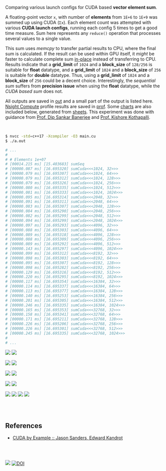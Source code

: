 Comparing various launch configs for CUDA based **vector element sum**.

A floating-point vector `x`, with number of **elements** from `1E+6` to
`1E+9` was summed up using CUDA (`Σx`). Each element count was attempted with
various **CUDA launch configs**, running each config 5 times to get a good
time measure. Sum here represents any `reduce()` operation that processes
several values to a single value.

This sum uses *memcpy* to transfer partial results to CPU, where the final sum
is calculated. If the result can be used within GPU itself, it *might* be
faster to calculate complete sum [in-place] instead of transferring to CPU.
Results indicate that a **grid_limit** of `1024` and a **block_size** of
`128/256` is suitable for **float** datatype, and a **grid_limit** of `1024`
and a **block_size** of `256` is suitable for **double** datatype. Thus, using
a **grid_limit** of `1024` and a **block_size** of `256` could be a decent
choice. Interestingly, the *sequential sum* suffers from **precision issue**
when using the **float** datatype, while the *CUDA based sum* does not.

All outputs are saved in [out](out/) and a small part of the output is listed
here. [Nsight Compute] profile results are saved in [prof](prof/). Some [charts]
are also included below, generated from [sheets]. This experiment was done with
guidance from [Prof. Dip Sankar Banerjee] and [Prof. Kishore Kothapalli].

<br>

```bash
$ nvcc -std=c++17 -Xcompiler -O3 main.cu
$ ./a.out

# ...
#
# # Elements 1e+07
# [00014.215 ms] [15.403683] sumSeq
# [00000.087 ms] [16.695320] sumCuda<<<1024, 32>>>
# [00000.079 ms] [16.695307] sumCuda<<<1024, 64>>>
# [00000.079 ms] [16.695312] sumCuda<<<1024, 128>>>
# [00000.079 ms] [16.695326] sumCuda<<<1024, 256>>>
# [00000.080 ms] [16.695335] sumCuda<<<1024, 512>>>
# [00000.081 ms] [16.695333] sumCuda<<<1024, 1024>>>
# [00000.095 ms] [16.695314] sumCuda<<<2048, 32>>>
# [00000.091 ms] [16.695311] sumCuda<<<2048, 64>>>
# [00000.083 ms] [16.695307] sumCuda<<<2048, 128>>>
# [00000.084 ms] [16.695290] sumCuda<<<2048, 256>>>
# [00000.082 ms] [16.695299] sumCuda<<<2048, 512>>>
# [00000.094 ms] [16.695299] sumCuda<<<2048, 1024>>>
# [00000.097 ms] [16.695293] sumCuda<<<4096, 32>>>
# [00000.088 ms] [16.695303] sumCuda<<<4096, 64>>>
# [00000.089 ms] [16.695318] sumCuda<<<4096, 128>>>
# [00000.088 ms] [16.695309] sumCuda<<<4096, 256>>>
# [00000.089 ms] [16.695292] sumCuda<<<4096, 512>>>
# [00000.143 ms] [16.695297] sumCuda<<<4096, 1024>>>
# [00000.099 ms] [16.695312] sumCuda<<<8192, 32>>>
# [00000.098 ms] [16.695303] sumCuda<<<8192, 64>>>
# [00000.095 ms] [16.695307] sumCuda<<<8192, 128>>>
# [00000.098 ms] [16.695282] sumCuda<<<8192, 256>>>
# [00000.129 ms] [16.695316] sumCuda<<<8192, 512>>>
# [00000.220 ms] [16.695295] sumCuda<<<8192, 1024>>>
# [00000.117 ms] [16.695354] sumCuda<<<16384, 32>>>
# [00000.114 ms] [16.695337] sumCuda<<<16384, 64>>>
# [00000.113 ms] [16.695377] sumCuda<<<16384, 128>>>
# [00000.140 ms] [16.695253] sumCuda<<<16384, 256>>>
# [00000.201 ms] [16.695305] sumCuda<<<16384, 512>>>
# [00000.246 ms] [16.695335] sumCuda<<<16384, 1024>>>
# [00000.165 ms] [16.695353] sumCuda<<<32768, 32>>>
# [00000.158 ms] [16.695341] sumCuda<<<32768, 64>>>
# [00000.171 ms] [16.695211] sumCuda<<<32768, 128>>>
# [00000.226 ms] [16.695206] sumCuda<<<32768, 256>>>
# [00000.226 ms] [16.695301] sumCuda<<<32768, 512>>>
# [00000.245 ms] [16.695335] sumCuda<<<32768, 1024>>>
#
# ...
```

[![](https://i.imgur.com/EseR7Oa.gif)][sheetp]
[![](https://i.imgur.com/8TCXC0q.gif)][sheetp]

[![](https://i.imgur.com/AmQEavQ.gif)][sheetp]
[![](https://i.imgur.com/U9YlVC4.gif)][sheetp]

[![](https://i.imgur.com/ZLqcgXy.gif)][sheetp]
[![](https://i.imgur.com/HOx7ppf.gif)][sheetp]

[![](https://i.imgur.com/OU4iUc5.gif)][sheetp]
[![](https://i.imgur.com/yDIzLIW.gif)][sheetp]

[![](https://i.imgur.com/riXcPkR.png)][sheetp]
[![](https://i.imgur.com/5FGuvPS.png)][sheetp]
[![](https://i.imgur.com/mk6BUxi.png)][sheetp]
[![](https://i.imgur.com/3hX2a05.png)][sheetp]

<br>
<br>


## References

- [CUDA by Example :: Jason Sanders, Edward Kandrot](https://www.slideshare.net/SubhajitSahu/cuda-by-example-notes)

<br>
<br>

[![](https://i.imgur.com/ulq4FzL.jpg)](https://www.youtube.com/watch?v=vTdodyhhjww)
[![DOI](https://zenodo.org/badge/375230047.svg)](https://zenodo.org/badge/latestdoi/375230047)

[Prof. Dip Sankar Banerjee]: https://sites.google.com/site/dipsankarban/
[Prof. Kishore Kothapalli]: https://cstar.iiit.ac.in/~kkishore/
[Nsight Compute]: https://developer.nvidia.com/nsight-compute
[in-place]: https://github.com/puzzlef/sum-cuda-inplace-adjust-launch
[charts]: https://photos.app.goo.gl/Jytw1qgSFPoTrL1FA
[sheets]: https://docs.google.com/spreadsheets/d/1jNNg43h19DUNwdwQVkOsLe5Dq-f_MfIbzaGG1pai4SU/edit?usp=sharing
[sheetp]: https://docs.google.com/spreadsheets/d/e/2PACX-1vQ4uC8kGvwbHyfRM-YpIHNEdWHwb7ufNGN2vxjEj1qFmjCmtrGigpTWs8SukrEh9iv7t20ZaQqXGa-0/pubhtml
